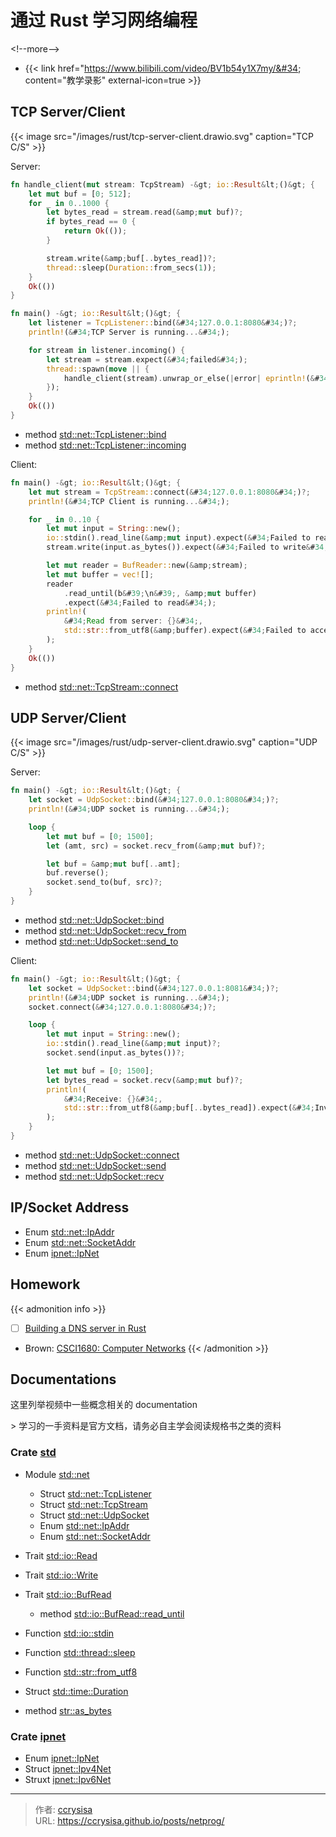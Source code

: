 # 通过 Rust 学习网络编程


&lt;!--more--&gt;

- {{&lt; link href=&#34;https://www.bilibili.com/video/BV1b54y1X7my/&#34; content=&#34;教学录影&#34; external-icon=true &gt;}}

## TCP Server/Client

{{&lt; image src=&#34;/images/rust/tcp-server-client.drawio.svg&#34; caption=&#34;TCP C/S&#34; &gt;}}

Server: 

```rs
fn handle_client(mut stream: TcpStream) -&gt; io::Result&lt;()&gt; {
    let mut buf = [0; 512];
    for _ in 0..1000 {
        let bytes_read = stream.read(&amp;mut buf)?;
        if bytes_read == 0 {
            return Ok(());
        }

        stream.write(&amp;buf[..bytes_read])?;
        thread::sleep(Duration::from_secs(1));
    }
    Ok(())
}

fn main() -&gt; io::Result&lt;()&gt; {
    let listener = TcpListener::bind(&#34;127.0.0.1:8080&#34;)?;
    println!(&#34;TCP Server is running...&#34;);

    for stream in listener.incoming() {
        let stream = stream.expect(&#34;failed&#34;);
        thread::spawn(move || {
            handle_client(stream).unwrap_or_else(|error| eprintln!(&#34;{}&#34;, error));
        });
    }
    Ok(())
}
```

- method [std::net::TcpListener::bind](https://doc.rust-lang.org/std/net/struct.TcpListener.html#method.bind)
- method [std::net::TcpListener::incoming](https://doc.rust-lang.org/std/net/struct.TcpListener.html#method.incoming)

Client:

```rs
fn main() -&gt; io::Result&lt;()&gt; {
    let mut stream = TcpStream::connect(&#34;127.0.0.1:8080&#34;)?;
    println!(&#34;TCP Client is running...&#34;);

    for _ in 0..10 {
        let mut input = String::new();
        io::stdin().read_line(&amp;mut input).expect(&#34;Failed to read&#34;);
        stream.write(input.as_bytes()).expect(&#34;Failed to write&#34;);

        let mut reader = BufReader::new(&amp;stream);
        let mut buffer = vec![];
        reader
            .read_until(b&#39;\n&#39;, &amp;mut buffer)
            .expect(&#34;Failed to read&#34;);
        println!(
            &#34;Read from server: {}&#34;,
            std::str::from_utf8(&amp;buffer).expect(&#34;Failed to accept&#34;)
        );
    }
    Ok(())
}
```

- method [std::net::TcpStream::connect](https://doc.rust-lang.org/std/net/struct.TcpStream.html#method.connect)

## UDP Server/Client

{{&lt; image src=&#34;/images/rust/udp-server-client.drawio.svg&#34; caption=&#34;UDP C/S&#34; &gt;}}

Server:

```rs
fn main() -&gt; io::Result&lt;()&gt; {
    let socket = UdpSocket::bind(&#34;127.0.0.1:8080&#34;)?;
    println!(&#34;UDP socket is running...&#34;);

    loop {
        let mut buf = [0; 1500];
        let (amt, src) = socket.recv_from(&amp;mut buf)?;

        let buf = &amp;mut buf[..amt];
        buf.reverse();
        socket.send_to(buf, src)?;
    }
}
```

- method [std::net::UdpSocket::bind](https://doc.rust-lang.org/std/net/struct.UdpSocket.html#method.bind)
- method [std::net::UdpSocket::recv_from](https://doc.rust-lang.org/std/net/struct.UdpSocket.html#method.recv_from)
- method [std::net::UdpSocket::send_to](https://doc.rust-lang.org/std/net/struct.UdpSocket.html#method.send_to)

Client:

```rs
fn main() -&gt; io::Result&lt;()&gt; {
    let socket = UdpSocket::bind(&#34;127.0.0.1:8081&#34;)?;
    println!(&#34;UDP socket is running...&#34;);
    socket.connect(&#34;127.0.0.1:8080&#34;)?;

    loop {
        let mut input = String::new();
        io::stdin().read_line(&amp;mut input)?;
        socket.send(input.as_bytes())?;

        let mut buf = [0; 1500];
        let bytes_read = socket.recv(&amp;mut buf)?;
        println!(
            &#34;Receive: {}&#34;,
            std::str::from_utf8(&amp;buf[..bytes_read]).expect(&#34;Invaild message&#34;)
        );
    }
}
```

- method [std::net::UdpSocket::connect](https://doc.rust-lang.org/std/net/struct.UdpSocket.html#method.connect)
- method [std::net::UdpSocket::send](https://doc.rust-lang.org/std/net/struct.UdpSocket.html#method.send)
- method [std::net::UdpSocket::recv](https://doc.rust-lang.org/std/net/struct.UdpSocket.html#method.recv)

## IP/Socket Address

- Enum [std::net::IpAddr](https://doc.rust-lang.org/std/net/enum.IpAddr.html)
- Enum [std::net::SocketAddr](https://doc.rust-lang.org/std/net/enum.SocketAddr.html)
- Enum [ipnet::IpNet](https://docs.rs/ipnet/latest/ipnet/enum.IpNet.html)

## Homework

{{&lt; admonition info &gt;}}
- [ ] [Building a DNS server in Rust](https://github.com/EmilHernvall/dnsguide/tree/master)
- Brown: [CSCI1680: Computer Networks](https://cs.brown.edu/courses/csci1680/f22/schedule/)
{{&lt; /admonition &gt;}}

## Documentations

这里列举视频中一些概念相关的 documentation 

&gt; 学习的一手资料是官方文档，请务必自主学会阅读规格书之类的资料

### Crate [std](https://doc.rust-lang.org/std/index.html) 

- Module [std::net](https://doc.rust-lang.org/std/net/index.html)
  - Struct [std::net::TcpListener](https://doc.rust-lang.org/std/net/struct.TcpListener.html)
  - Struct [std::net::TcpStream](https://doc.rust-lang.org/std/net/struct.TcpStream.html)
  - Struct [std::net::UdpSocket](https://doc.rust-lang.org/std/net/struct.UdpSocket.html)
  - Enum [std::net::IpAddr](https://doc.rust-lang.org/std/net/enum.IpAddr.html)
  - Enum [std::net::SocketAddr](https://doc.rust-lang.org/std/net/enum.SocketAddr.html)

- Trait [std::io::Read](https://doc.rust-lang.org/std/io/trait.Read.html)
- Trait [std::io::Write](https://doc.rust-lang.org/std/io/trait.Write.html)
- Trait [std::io::BufRead](https://doc.rust-lang.org/std/io/trait.BufRead.html#method.read_until)
  - method [std::io::BufRead::read_until](https://doc.rust-lang.org/std/io/trait.BufRead.html#method.read_until)

- Function [std::io::stdin](https://doc.rust-lang.org/std/io/fn.stdin.html)
- Function [std::thread\::sleep](https://doc.rust-lang.org/std/thread/fn.sleep.html)
- Function [std::str::from_utf8](https://doc.rust-lang.org/std/str/fn.from_utf8.html)

- Struct [std::time::Duration](https://doc.rust-lang.org/std/time/struct.Duration.html)

- method [str::as_bytes](https://doc.rust-lang.org/std/primitive.str.html#method.as_bytes)

### Crate [ipnet](https://docs.rs/ipnet/latest/ipnet/)

- Enum [ipnet::IpNet](https://docs.rs/ipnet/latest/ipnet/enum.IpNet.html)
- Struct [ipnet::Ipv4Net](https://docs.rs/ipnet/latest/ipnet/struct.Ipv4Net.html)
- Struxt [ipnet::Ipv6Net](https://docs.rs/ipnet/latest/ipnet/struct.Ipv6Net.html)



---

> 作者: [ccrysisa](https://github.com/ccrysisa)  
> URL: https://ccrysisa.github.io/posts/netprog/  

